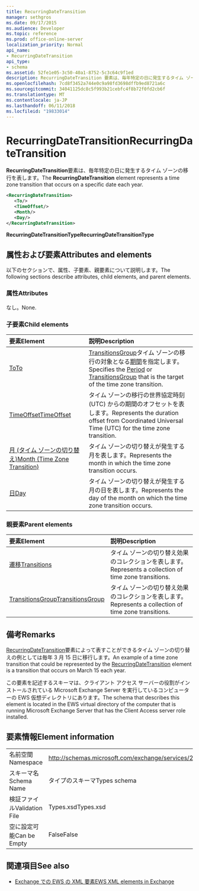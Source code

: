 ```yaml
---
title: RecurringDateTransition
manager: sethgros
ms.date: 09/17/2015
ms.audience: Developer
ms.topic: reference
ms.prod: office-online-server
localization_priority: Normal
api_name:
- RecurringDateTransition
api_type:
- schema
ms.assetid: 52fe1e05-3c50-40a1-8752-5c3c64c9f1ed
description: RecurringDateTransition 要素は、毎年特定の日に発生するタイム ゾーンの移行を表します。
ms.openlocfilehash: 7cd8f3452a744e0c9a98fd3698dffb9ed8721a6c
ms.sourcegitcommit: 34041125dc8c5f993b21cebfc4f8b72f0fd2cb6f
ms.translationtype: MT
ms.contentlocale: ja-JP
ms.lasthandoff: 06/11/2018
ms.locfileid: "19833014"
---
```

# <a name="recurringdatetransition"></a><span data-ttu-id="3b95c-103">RecurringDateTransition</span><span class="sxs-lookup"><span data-stu-id="3b95c-103">RecurringDateTransition</span></span>

<span data-ttu-id="3b95c-104">**RecurringDateTransition**要素は、毎年特定の日に発生するタイム ゾーンの移行を表します。</span><span class="sxs-lookup"><span data-stu-id="3b95c-104">The **RecurringDateTransition** element represents a time zone transition that occurs on a specific date each year.</span></span> 
  
```xml
<RecurringDateTransition>
   <To/>
   <TimeOffset/>
   <Month/>
   <Day/>
</RecurringDateTransition>
```

 <span data-ttu-id="3b95c-105">**RecurringDateTransitionType**</span><span class="sxs-lookup"><span data-stu-id="3b95c-105">**RecurringDateTransitionType**</span></span>
## <a name="attributes-and-elements"></a><span data-ttu-id="3b95c-106">属性および要素</span><span class="sxs-lookup"><span data-stu-id="3b95c-106">Attributes and elements</span></span>

<span data-ttu-id="3b95c-107">以下のセクションで、属性、子要素、親要素について説明します。</span><span class="sxs-lookup"><span data-stu-id="3b95c-107">The following sections describe attributes, child elements, and parent elements.</span></span>
  
### <a name="attributes"></a><span data-ttu-id="3b95c-108">属性</span><span class="sxs-lookup"><span data-stu-id="3b95c-108">Attributes</span></span>

<span data-ttu-id="3b95c-109">なし。</span><span class="sxs-lookup"><span data-stu-id="3b95c-109">None.</span></span>
  
### <a name="child-elements"></a><span data-ttu-id="3b95c-110">子要素</span><span class="sxs-lookup"><span data-stu-id="3b95c-110">Child elements</span></span>

|<span data-ttu-id="3b95c-111">**要素**</span><span class="sxs-lookup"><span data-stu-id="3b95c-111">**Element**</span></span>|<span data-ttu-id="3b95c-112">**説明**</span><span class="sxs-lookup"><span data-stu-id="3b95c-112">**Description**</span></span>|
|:-----|:-----|
|[<span data-ttu-id="3b95c-113">To</span><span class="sxs-lookup"><span data-stu-id="3b95c-113">To</span></span>](to.md) <br/> |<span data-ttu-id="3b95c-114">[TransitionsGroup](transitionsgroup.md)タイム ゾーンの移行の対象となる[期間](period.md)を指定します。</span><span class="sxs-lookup"><span data-stu-id="3b95c-114">Specifies the [Period](period.md) or [TransitionsGroup](transitionsgroup.md) that is the target of the time zone transition.</span></span>  <br/> |
|[<span data-ttu-id="3b95c-115">TimeOffset</span><span class="sxs-lookup"><span data-stu-id="3b95c-115">TimeOffset</span></span>](timeoffset.md) <br/> |<span data-ttu-id="3b95c-116">タイム ゾーンの移行の世界協定時刻 (UTC) からの期間のオフセットを表します。</span><span class="sxs-lookup"><span data-stu-id="3b95c-116">Represents the duration offset from Coordinated Universal Time (UTC) for the time zone transition.</span></span>  <br/> |
|[<span data-ttu-id="3b95c-117">月 (タイム ゾーンの切り替え)</span><span class="sxs-lookup"><span data-stu-id="3b95c-117">Month (Time Zone Transition)</span></span>](month-time-zone-transition.md) <br/> |<span data-ttu-id="3b95c-118">タイム ゾーンの切り替えが発生する月を表します。</span><span class="sxs-lookup"><span data-stu-id="3b95c-118">Represents the month in which the time zone transition occurs.</span></span>  <br/> |
|[<span data-ttu-id="3b95c-119">日</span><span class="sxs-lookup"><span data-stu-id="3b95c-119">Day</span></span>](day.md) <br/> |<span data-ttu-id="3b95c-120">タイム ゾーンの切り替えが発生する月の日を表します。</span><span class="sxs-lookup"><span data-stu-id="3b95c-120">Represents the day of the month on which the time zone transition occurs.</span></span>  <br/> |
   
### <a name="parent-elements"></a><span data-ttu-id="3b95c-121">親要素</span><span class="sxs-lookup"><span data-stu-id="3b95c-121">Parent elements</span></span>

|<span data-ttu-id="3b95c-122">**要素**</span><span class="sxs-lookup"><span data-stu-id="3b95c-122">**Element**</span></span>|<span data-ttu-id="3b95c-123">**説明**</span><span class="sxs-lookup"><span data-stu-id="3b95c-123">**Description**</span></span>|
|:-----|:-----|
|[<span data-ttu-id="3b95c-124">遷移</span><span class="sxs-lookup"><span data-stu-id="3b95c-124">Transitions</span></span>](transitions.md) <br/> |<span data-ttu-id="3b95c-125">タイム ゾーンの切り替え効果のコレクションを表します。</span><span class="sxs-lookup"><span data-stu-id="3b95c-125">Represents a collection of time zone transitions.</span></span>  <br/> |
|[<span data-ttu-id="3b95c-126">TransitionsGroup</span><span class="sxs-lookup"><span data-stu-id="3b95c-126">TransitionsGroup</span></span>](transitionsgroup.md) <br/> |<span data-ttu-id="3b95c-127">タイム ゾーンの切り替え効果のコレクションを表します。</span><span class="sxs-lookup"><span data-stu-id="3b95c-127">Represents a collection of time zone transitions.</span></span>  <br/> |
   
## <a name="remarks"></a><span data-ttu-id="3b95c-128">備考</span><span class="sxs-lookup"><span data-stu-id="3b95c-128">Remarks</span></span>

<span data-ttu-id="3b95c-129">[RecurringDateTransition](recurringdatetransition.md)要素によって表すことができるタイム ゾーンの切り替えの例としては毎年 3 月 15 日に移行します。</span><span class="sxs-lookup"><span data-stu-id="3b95c-129">An example of a time zone transition that could be represented by the [RecurringDateTransition](recurringdatetransition.md) element is a transition that occurs on March 15 each year.</span></span> 
  
<span data-ttu-id="3b95c-130">この要素を記述するスキーマは、クライアント アクセス サーバーの役割がインストールされている Microsoft Exchange Server を実行しているコンピューターの EWS 仮想ディレクトリにあります。</span><span class="sxs-lookup"><span data-stu-id="3b95c-130">The schema that describes this element is located in the EWS virtual directory of the computer that is running Microsoft Exchange Server that has the Client Access server role installed.</span></span>
  
## <a name="element-information"></a><span data-ttu-id="3b95c-131">要素情報</span><span class="sxs-lookup"><span data-stu-id="3b95c-131">Element information</span></span>

|||
|:-----|:-----|
|<span data-ttu-id="3b95c-132">名前空間</span><span class="sxs-lookup"><span data-stu-id="3b95c-132">Namespace</span></span>  <br/> |http://schemas.microsoft.com/exchange/services/2006/types  <br/> |
|<span data-ttu-id="3b95c-133">スキーマ名</span><span class="sxs-lookup"><span data-stu-id="3b95c-133">Schema Name</span></span>  <br/> |<span data-ttu-id="3b95c-134">タイプのスキーマ</span><span class="sxs-lookup"><span data-stu-id="3b95c-134">Types schema</span></span>  <br/> |
|<span data-ttu-id="3b95c-135">検証ファイル</span><span class="sxs-lookup"><span data-stu-id="3b95c-135">Validation File</span></span>  <br/> |<span data-ttu-id="3b95c-136">Types.xsd</span><span class="sxs-lookup"><span data-stu-id="3b95c-136">Types.xsd</span></span>  <br/> |
|<span data-ttu-id="3b95c-137">空に設定可能</span><span class="sxs-lookup"><span data-stu-id="3b95c-137">Can be Empty</span></span>  <br/> |<span data-ttu-id="3b95c-138">False</span><span class="sxs-lookup"><span data-stu-id="3b95c-138">False</span></span>  <br/> |
   
## <a name="see-also"></a><span data-ttu-id="3b95c-139">関連項目</span><span class="sxs-lookup"><span data-stu-id="3b95c-139">See also</span></span>



- [<span data-ttu-id="3b95c-140">Exchange での EWS の XML 要素</span><span class="sxs-lookup"><span data-stu-id="3b95c-140">EWS XML elements in Exchange</span></span>](ews-xml-elements-in-exchange.md)

